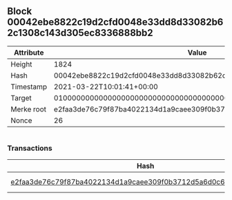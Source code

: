 ## Block 00042ebe8822c19d2cfd0048e33dd8d33082b62c1308c143d305ec8336888bb2

Attribute | Value
--- | ---
Height | 1824
Hash | 00042ebe8822c19d2cfd0048e33dd8d33082b62c1308c143d305ec8336888bb2
Timestamp | 2021-03-22T10:01:41+00:00
Target | 0100000000000000000000000000000000000000000000000000000000000000
Merke root | e2faa3de76c79f87ba4022134d1a9caee309f0b3712d5a6d0c6a97e8a9156ddc
Nonce | 26

```

```

### Transactions

Hash | Amount
--- | ---
[e2faa3de76c79f87ba4022134d1a9caee309f0b3712d5a6d0c6a97e8a9156ddc](e2faa3de76c79f87ba4022134d1a9caee309f0b3712d5a6d0c6a97e8a9156ddc.md) | 10.00000000 SKEPTI 
